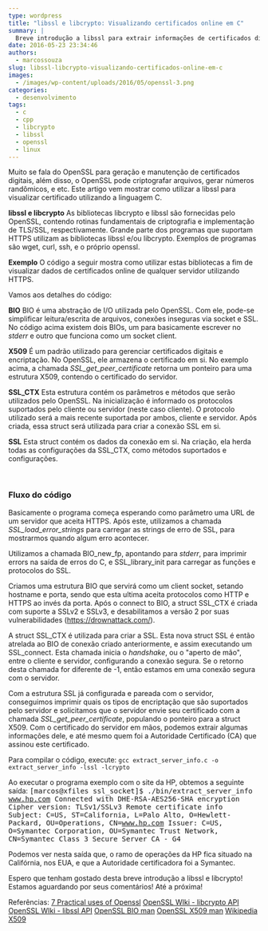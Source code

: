 ```yaml
---
type: wordpress
title: "libssl e libcrypto: Visualizando certificados online em C"
summary: |
  Breve introdução a libssl para extrair informações de certificados digitais de servidores.
date: 2016-05-23 23:34:46
authors:
  - marcossouza
slug: libssl-libcrypto-visualizando-certificados-online-em-c
images:
  - /images/wp-content/uploads/2016/05/openssl-3.png
categories:
  - desenvolvimento
tags:
  - c
  - cpp
  - libcrypto
  - libssl
  - openssl
  - linux
---
```


Muito se fala do OpenSSL para geração e manutenção de certificados digitais, além disso, o OpenSSL pode criptografar arquivos, gerar números randômicos, e etc. Este artigo vem mostrar como utilizar a libssl para visualizar certificado utilizando a linguagem C.
<!--more-->

<strong>libssl e libcrypto</strong>
As bibliotecas libcrypto e libssl são fornecidas pelo OpenSSL, contendo rotinas fundamentais de criptografia e implementação de TLS/SSL, respectivamente. Grande parte dos programas que suportam HTTPS utilizam as bibliotecas libssl e/ou libcrypto. Exemplos de programas são wget, curl, ssh, e o próprio openssl.

<strong>Exemplo</strong>
O código a seguir mostra como utilizar estas bibliotecas a fim de visualizar dados de certificados online de qualquer servidor utilizando HTTPS.

<script src="//gistfy-app.herokuapp.com/github/marcosps/experimentations/ssl/ssl_socket/src/extract_server_info.c?branch=master&amp;lang=cpp&amp;style=github" type="text/javascript"></script>

Vamos aos detalhes do código:

<strong>BIO</strong>
BIO é uma abstração de I/O utilizada pelo OpenSSL. Com ele, pode-se simplificar leitura/escrita de arquivos, conexões inseguras via socket e SSL. No código acima existem dois BIOs, um para basicamente escrever no <em>stderr</em> e outro que funciona como um socket client.

<strong>X509</strong>
É um padrão utilizado para gerenciar certificados digitais e encriptação. No OpenSSL, ele armazena o certificado em si. No exemplo acima, a chamada <em>SSL_get_peer_certificate</em> retorna um ponteiro para uma estrutura X509, contendo o certificado do servidor.

<strong>SSL_CTX</strong>
Esta estrutura contém os parâmetros e métodos que serão utilizados pelo OpenSSL. Na inicialização é informado os protocolos suportados pelo cliente ou servidor (neste caso cliente). O protocolo utilizado será a mais recente suportada por ambos, cliente e servidor. Após criada, essa struct será utilizada para criar a conexão SSL em si.

<strong>SSL</strong>
Esta struct contém os dados da conexão em si. Na criação, ela herda todas as configurações da SSL_CTX, como métodos suportados e configurações.

<strong> </strong>
<h3>Fluxo do código</h3>
Basicamente o programa começa esperando como parâmetro uma URL de um servidor que aceita HTTPS. Após este, utilizamos a chamada <em>SSL_load_error_strings</em> para carregar as strings de erro de SSL, para mostrarmos quando algum erro acontecer.

Utilizamos a chamada BIO_new_fp, apontando para <em>stderr</em>, para imprimir errors na saída de erros do C, e SSL_library_init para carregar as funções e protocolos do SSL.

Criamos uma estrutura BIO que servirá como um client socket, setando hostname e porta, sendo que esta ultima aceita protocolos como HTTP e HTTPS ao invés da porta. Após o connect to BIO, a struct SSL_CTX é criada com suporte a SSLv2 e SSLv3, e desabilitamos a versão 2 por suas vulnerabilidades (https://drownattack.com/).

A struct SSL_CTX é utilizada para criar a SSL. Esta nova struct SSL é então atrelada ao BIO de conexão criado anteriormente, e assim executando um SSL_connect. Esta chamada inicia o <em>handshake</em>, ou o "aperto de mão", entre o cliente e servidor, configurando a conexão segura. Se o retorno desta chamada for diferente de -1, então estamos em uma conexão segura com o servidor.

Com a estrutura SSL já configurada e pareada com o servidor, conseguimos imprimir quais os tipos de encriptação que são suportados pelo servidor e solicitamos que o servidor envie seu certificado com a chamada <em>SSL_get_peer_certificate</em>, populando o ponteiro para a struct X509. Com o certificado do servidor em mãos, podemos extrair algumas informações dele, e até mesmo quem foi a Autoridade Certificado (CA) que assinou este certificado.

Para compilar o código, execute:
<code>gcc extract_server_info.c -o extract_server_info -lssl -lcrypto</code>

Ao executar o programa exemplo com o site da HP, obtemos a seguinte saída:
<samp>[marcos@xfiles ssl_socket]$ ./bin/extract_server_info www.hp.com
Connected with DHE-RSA-AES256-SHA encryption
Cipher version: TLSv1/SSLv3
Remote certificate info
Subject: C=US, ST=California, L=Palo Alto, O=Hewlett-Packard, OU=Operations, CN=www.hp.com
Issuer: C=US, O=Symantec Corporation, OU=Symantec Trust Network, CN=Symantec Class 3 Secure Server CA - G4</samp>

Podemos ver nesta saída que, o ramo de operações da HP fica situado na Califórnia, nos EUA, e que a Autoridade certificadora foi a Symantec.

Espero que tenham gostado desta breve introdução a libssl e libcrypto! Estamos aguardando por seus comentários! Até a próxima!

Referências:
<a href="http://linuxaria.com/howto/openssl-7-usi-pratici" target="_blank">7 Practical uses of Openssl</a>
<a href="https://wiki.openssl.org/index.php/Libcrypto_API" target="_blank">OpenSSL WIki - libcrypto API</a>
<a href="https://wiki.openssl.org/index.php/Libssl_API" target="_blank">OpenSSL WIki - libssl API</a>
<a href="https://www.openssl.org/docs/manmaster/crypto/bio.html" target="_blank">OpenSSL BIO man</a>
<a href="https://www.openssl.org/docs/manmaster/crypto/x509.html" target="_blank">OpenSSL X509 man</a>
<a href="https://en.wikipedia.org/wiki/X.509" target="_blank">Wikipedia X509</a>
